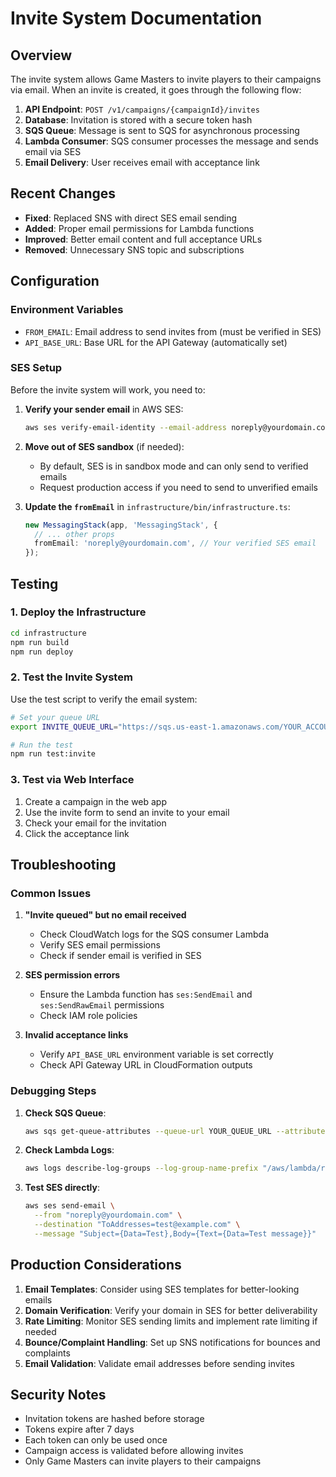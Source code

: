 # Invite System Documentation

## Overview
The invite system allows Game Masters to invite players to their campaigns via email. When an invite is created, it goes through the following flow:

1. **API Endpoint**: `POST /v1/campaigns/{campaignId}/invites`
2. **Database**: Invitation is stored with a secure token hash
3. **SQS Queue**: Message is sent to SQS for asynchronous processing
4. **Lambda Consumer**: SQS consumer processes the message and sends email via SES
5. **Email Delivery**: User receives email with acceptance link

## Recent Changes
- **Fixed**: Replaced SNS with direct SES email sending
- **Added**: Proper email permissions for Lambda functions
- **Improved**: Better email content and full acceptance URLs
- **Removed**: Unnecessary SNS topic and subscriptions

## Configuration

### Environment Variables
- `FROM_EMAIL`: Email address to send invites from (must be verified in SES)
- `API_BASE_URL`: Base URL for the API Gateway (automatically set)

### SES Setup
Before the invite system will work, you need to:

1. **Verify your sender email** in AWS SES:
   ```bash
   aws ses verify-email-identity --email-address noreply@yourdomain.com
   ```

2. **Move out of SES sandbox** (if needed):
   - By default, SES is in sandbox mode and can only send to verified emails
   - Request production access if you need to send to unverified emails

3. **Update the `fromEmail`** in `infrastructure/bin/infrastructure.ts`:
   ```typescript
   new MessagingStack(app, 'MessagingStack', {
     // ... other props
     fromEmail: 'noreply@yourdomain.com', // Your verified SES email
   });
   ```

## Testing

### 1. Deploy the Infrastructure
```bash
cd infrastructure
npm run build
npm run deploy
```

### 2. Test the Invite System
Use the test script to verify the email system:
```bash
# Set your queue URL
export INVITE_QUEUE_URL="https://sqs.us-east-1.amazonaws.com/YOUR_ACCOUNT/YOUR_QUEUE"

# Run the test
npm run test:invite
```

### 3. Test via Web Interface
1. Create a campaign in the web app
2. Use the invite form to send an invite to your email
3. Check your email for the invitation
4. Click the acceptance link

## Troubleshooting

### Common Issues

1. **"Invite queued" but no email received**
   - Check CloudWatch logs for the SQS consumer Lambda
   - Verify SES email permissions
   - Check if sender email is verified in SES

2. **SES permission errors**
   - Ensure the Lambda function has `ses:SendEmail` and `ses:SendRawEmail` permissions
   - Check IAM role policies

3. **Invalid acceptance links**
   - Verify `API_BASE_URL` environment variable is set correctly
   - Check API Gateway URL in CloudFormation outputs

### Debugging Steps

1. **Check SQS Queue**:
   ```bash
   aws sqs get-queue-attributes --queue-url YOUR_QUEUE_URL --attribute-names All
   ```

2. **Check Lambda Logs**:
   ```bash
   aws logs describe-log-groups --log-group-name-prefix "/aws/lambda/rpg-invite-consumer"
   ```

3. **Test SES directly**:
   ```bash
   aws ses send-email \
     --from "noreply@yourdomain.com" \
     --destination "ToAddresses=test@example.com" \
     --message "Subject={Data=Test},Body={Text={Data=Test message}}"
   ```

## Production Considerations

1. **Email Templates**: Consider using SES templates for better-looking emails
2. **Domain Verification**: Verify your domain in SES for better deliverability
3. **Rate Limiting**: Monitor SES sending limits and implement rate limiting if needed
4. **Bounce/Complaint Handling**: Set up SNS notifications for bounces and complaints
5. **Email Validation**: Validate email addresses before sending invites

## Security Notes

- Invitation tokens are hashed before storage
- Tokens expire after 7 days
- Each token can only be used once
- Campaign access is validated before allowing invites
- Only Game Masters can invite players to their campaigns
